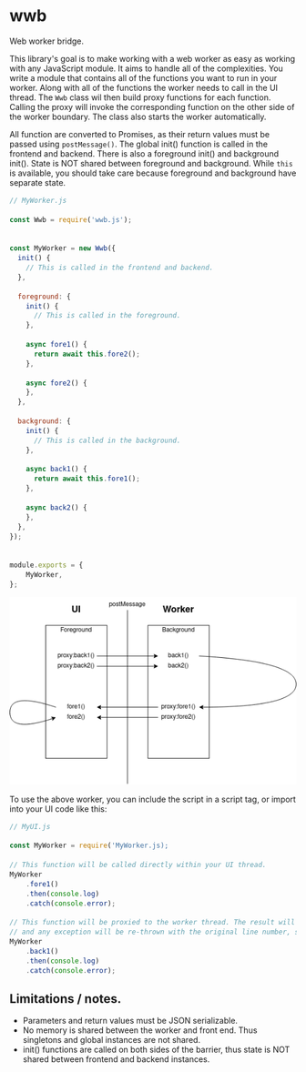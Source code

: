 # wwb
Web worker bridge. 

This library's goal is to make working with a web worker as easy as working with any JavaScript module. It aims to handle all of the complexities. You write a module that contains all of the functions you want to run in your worker. Along with all of the functions the worker needs to call in the UI thread. The `Wwb` class wil then build proxy functions for each function. Calling the proxy will invoke the corresponding function on the other side of the worker boundary. The class also starts the worker automatically.

All function are converted to Promises, as their return values must be passed using `postMessage()`. The global init() function is called in the frontend and backend. There is also a foreground init() and background init(). State is NOT shared between foreground and background. While `this` is available, you should take care because foreground and background have separate state.

```javascript
// MyWorker.js

const Wwb = require('wwb.js');


const MyWorker = new Wwb({
  init() {
    // This is called in the frontend and backend.
  },

  foreground: {
    init() {
      // This is called in the foreground.
    },

    async fore1() {
      return await this.fore2();
    },

    async fore2() {
    },
  },

  background: {
    init() {
      // This is called in the background.
    },

    async back1() {
      return await this.fore1();
    },

    async back2() {
    },
  },
});


module.exports = {
    MyWorker,
};
```

![MyWorker Diagram](diagram.png)


To use the above worker, you can include the script in a script tag, or import into your UI code like this:

```javascript
// MyUI.js

const MyWorker = require('MyWorker.js);

// This function will be called directly within your UI thread.
MyWorker
    .fore1()
    .then(console.log)
    .catch(console.error);

// This function will be proxied to the worker thread. The result will be returned as usual,
// and any exception will be re-thrown with the original line number, stack trace etc.
MyWorker
    .back1()
    .then(console.log)
    .catch(console.error);

```

## Limitations / notes.

 - Parameters and return values must be JSON serializable.
 - No memory is shared between the worker and front end. Thus singletons and global instances are not shared.
 - init() functions are called on both sides of the barrier, thus state is NOT shared between frontend and backend instances.
